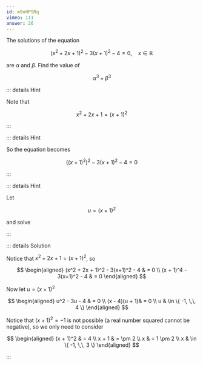 ```yaml
---
id: m9nHPSRq
vimeo: 111
answer: 26
---
```


The solutions of the equation

$$
(x^2 + 2x + 1)^2 - 3(x+1)^2 - 4 = 0, \quad x \in \mathbb{R}
$$

are $\alpha$ and $\beta$. Find the value of

$$
\alpha^3 + \beta^3
$$

<AnswerInput :answer="$frontmatter.answer" />

::: details Hint

Note that

$$
x^2 + 2x + 1 = (x+1)^2
$$

:::

::: details Hint

So the equation becomes

$$
\left((x + 1)^2\right)^2 - 3(x+1)^2 - 4 = 0
$$

:::

::: details Hint

Let

$$
u = (x+1)^2
$$

and solve

:::

::: details Solution

Notice that $x^2 + 2x + 1 = (x + 1)^2$, so

$$
\begin{aligned}
(x^2 + 2x + 1)^2 - 3(x+1)^2 - 4 & = 0 \\
(x + 1)^4 - 3(x+1)^2 - 4 & = 0
\end{aligned}
$$

Now let $u = (x + 1)^2$

$$
\begin{aligned}
u^2 - 3u - 4 & = 0 \\
(x - 4)(u + 1)& = 0 \\
u & \in \{ -1, \,\, 4 \}
\end{aligned}
$$

Notice that $(x + 1)^2 = -1$ is not possible (a real number squared cannot be
negative), so we only need to consider

$$
\begin{aligned}
(x + 1)^2 & = 4 \\
x + 1 & = \pm 2 \\
x & = 1 \pm 2 \\
x & \in \{ -1, \,\, 3 \}
\end{aligned}
$$

:::
